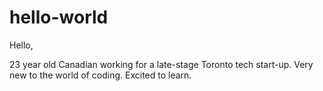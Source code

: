 # hello-world

Hello,

23 year old Canadian working for a late-stage Toronto tech start-up. Very new to the world of coding. Excited to learn.
